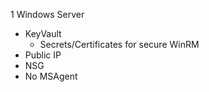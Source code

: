 1 Windows Server
 - KeyVault
   - Secrets/Certificates for secure WinRM
 - Public IP
 - NSG
 - No MSAgent